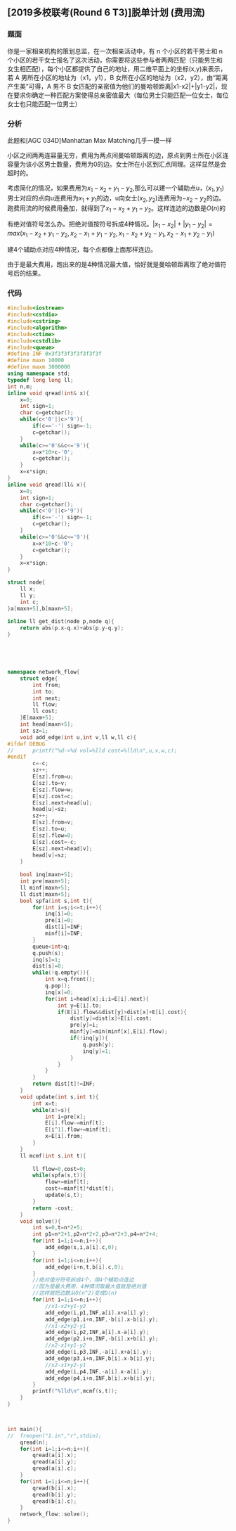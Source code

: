## [2019多校联考(Round 6 T3)]脱单计划 (费用流)

### 题面

你是一家相亲机构的策划总监，在一次相亲活动中，有 n 个小区的若干男士和 n个小区的若干女士报名了这次活动，你需要将这些参与者两两匹配（只能男生和 女生相匹配），每个小区都提供了自己的地址，用二维平面上的坐标(x,y)来表示，若 A 男所在小区的地址为（x1，y1），B 女所在小区的地址为（x2，y2），由“距离产生美”可得，A 男不 B 女匹配的亲密值为他们的曼哈顿距离|x1-x2|+|y1-y2|，现在要求你确定一种匹配方案使得总亲密值最大（每位男士只能匹配一位女士，每位女士也只能匹配一位男士）

### 分析

此题和[AGC 034D]Manhattan Max Matching几乎一模一样

小区之间两两连容量无穷，费用为两点间曼哈顿距离的边，原点到男士所在小区连容量为该小区男士数量，费用为0的边。女士所在小区到汇点同理。这样显然是会超时的。

考虑简化的情况，如果费用为$x_1-x_2+y_1-y_2$,那么可以建一个辅助点u，$(x_1,y_1)$男士对应的点向u连费用为$x_1+y_1$的边，u向女士$(x_2,y_2)$连费用为$-x_2-y_2$的边。跑费用流的时候费用叠加，就得到了$x_1-x_2+y_1-y_2$。这样连边的边数是$O(n)$的

有绝对值符号怎么办。把绝对值按符号拆成4种情况。$|x_1-x_2|+|y_1-y_2|=max(x_1-x_2+y_1-y_2,x_2-x_1+y_1-y_2,x_1-x_2+y_2-y_1,x_2-x_1+y_2-y_1)$

建4个辅助点对应4种情况，每个点都像上面那样连边。

由于是最大费用，跑出来的是4种情况最大值，恰好就是曼哈顿距离取了绝对值符号后的结果。

### 代码

```cpp
#include<iostream>
#include<cstdio>
#include<cstring>
#include<algorithm>
#include<ctime>
#include<cstdlib> 
#include<queue>
#define INF 0x3f3f3f3f3f3f3f3f 
#define maxn 10000
#define maxm 3000000 
using namespace std;
typedef long long ll;
int n,m;
inline void qread(int& x){
	x=0;
	int sign=1;
	char c=getchar();
	while(c<'0'||c>'9'){
		if(c=='-') sign=-1;
		c=getchar();
	}
	while(c>='0'&&c<='9'){
		x=x*10+c-'0';
		c=getchar();
	}
	x=x*sign;
}
inline void qread(ll& x){
	x=0;
	int sign=1;
	char c=getchar();
	while(c<'0'||c>'9'){
		if(c=='-') sign=-1;
		c=getchar();
	}
	while(c>='0'&&c<='9'){
		x=x*10+c-'0';
		c=getchar();
	}
	x=x*sign;
}

struct node{
	ll x;
	ll y;
	int c;
}a[maxn+5],b[maxn+5];
	
inline ll get_dist(node p,node q){
	return abs(p.x-q.x)+abs(p.y-q.y);
}





namespace network_flow{
	struct edge{
		int from;
		int to;
		int next;
		ll flow;
		ll cost;
	}E[maxm+5];
	int head[maxn+5]; 
	int sz=1;
	void add_edge(int u,int v,ll w,ll c){
#ifdef DEBUG
//		printf("%d->%d vol=%lld cost=%lld\n",u,v,w,c);	
#endif
		c=-c;
		sz++;
		E[sz].from=u;
		E[sz].to=v;
		E[sz].flow=w;
		E[sz].cost=c;
		E[sz].next=head[u];
		head[u]=sz;
		sz++;
		E[sz].from=v;
		E[sz].to=u;
		E[sz].flow=0;
		E[sz].cost=-c;
		E[sz].next=head[v];
		head[v]=sz;
	}
	
	bool inq[maxn+5];
	int pre[maxn+5]; 
	ll minf[maxn+5];
	ll dist[maxn+5]; 
	bool spfa(int s,int t){
		for(int i=s;i<=t;i++){
			inq[i]=0;
			pre[i]=0;
			dist[i]=INF;
			minf[i]=INF;
		} 
		queue<int>q;
		q.push(s);
		inq[s]=1;
		dist[s]=0;
		while(!q.empty()){
			int x=q.front();
			q.pop();
			inq[x]=0;
			for(int i=head[x];i;i=E[i].next){
				int y=E[i].to;
				if(E[i].flow&&dist[y]>dist[x]+E[i].cost){
					dist[y]=dist[x]+E[i].cost;
					pre[y]=i;
					minf[y]=min(minf[x],E[i].flow);
					if(!inq[y]){
						q.push(y);
						inq[y]=1;
					}
				}
			}
		}
		return dist[t]!=INF;
	}
	void update(int s,int t){
		int x=t;
		while(x!=s){
			int i=pre[x];
			E[i].flow-=minf[t];
			E[i^1].flow+=minf[t];
			x=E[i].from;
		}
	}
	ll mcmf(int s,int t){
		
		ll flow=0,cost=0;
		while(spfa(s,t)){
			flow+=minf[t];
			cost+=minf[t]*dist[t];
			update(s,t);
		} 
		return -cost;
	}
	void solve(){
		int s=0,t=n*2+5;
		int p1=n*2+1,p2=n*2+2,p3=n*2+3,p4=n*2+4;
		for(int i=1;i<=n;i++){
			add_edge(s,i,a[i].c,0);
		}
		for(int i=1;i<=n;i++){
			add_edge(i+n,t,b[i].c,0);
		}
		//绝对值分符号拆成4个，用4个辅助点连边
		//因为是最大费用，4种情况取最大值就是绝对值
		//这样就把边数从O(n^2)变成O(n) 
		for(int i=1;i<=n;i++){
			//x1-x2+y1-y2
			add_edge(i,p1,INF,a[i].x+a[i].y); 
			add_edge(p1,i+n,INF,-b[i].x-b[i].y); 
			//x1-x2+y2-y1 
			add_edge(i,p2,INF,a[i].x-a[i].y); 
			add_edge(p2,i+n,INF,-b[i].x+b[i].y); 
			//x2-x1+y1-y2
			add_edge(i,p3,INF,-a[i].x+a[i].y); 
			add_edge(p3,i+n,INF,b[i].x-b[i].y); 
			//x2-x1+y2-y1
			add_edge(i,p4,INF,-a[i].x-a[i].y); 
			add_edge(p4,i+n,INF,b[i].x+b[i].y);  
		} 
		printf("%lld\n",mcmf(s,t)); 
	}
}



int main(){
//	freopen("1.in","r",stdin);
	qread(n);
	for(int i=1;i<=n;i++){
		qread(a[i].x);
		qread(a[i].y);
		qread(a[i].c);
	} 
	for(int i=1;i<=n;i++){
		qread(b[i].x);
		qread(b[i].y);
		qread(b[i].c);
	} 
	network_flow::solve();
}
```

